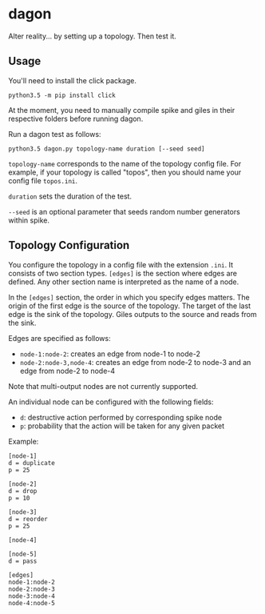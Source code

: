 # dagon

Alter reality... by setting up a topology. Then test it.

## Usage

You'll need to install the click package.

```
python3.5 -m pip install click
```

At the moment, you need to manually compile spike and giles in their
respective folders before running dagon.

Run a dagon test as follows:

```python3.5 dagon.py topology-name duration [--seed seed]```

```topology-name``` corresponds to the name of the topology config file.
For example, if your topology is called "topos", then you should name
your config file ```topos.ini```.

```duration``` sets the duration of the test.

```--seed``` is an optional parameter that seeds random number generators within spike.

## Topology Configuration

You configure the topology in a config file with the extension ```.ini```.
It consists of two section types. ```[edges]```
is the section where edges are defined. Any other section name is interpreted
as the name of a node.

In the ```[edges]``` section, the order in which you specify edges matters. The origin of the first edge
is the source of the topology. The target of the last edge is the sink of
the topology. Giles outputs to the source and reads from the sink.  

Edges are specified as follows:  
* ```node-1:node-2```: creates an edge from node-1 to node-2
* ```node-2:node-3,node-4```: creates an edge from node-2 to node-3 and an edge from node-2 to node-4

Note that multi-output nodes are not currently supported.

An individual node can be configured with the following fields:  
* ```d```: destructive action performed by corresponding spike node
* ```p```: probability that the action will be taken for any given packet

Example:

```
[node-1]
d = duplicate
p = 25

[node-2]
d = drop
p = 10

[node-3]
d = reorder
p = 25

[node-4]

[node-5]
d = pass

[edges]
node-1:node-2
node-2:node-3
node-3:node-4
node-4:node-5
```
